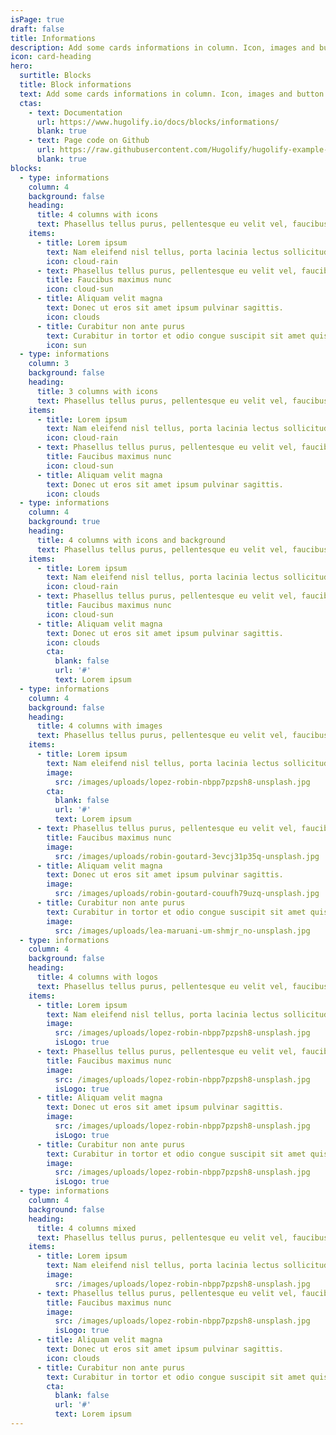 ```yaml
---
isPage: true
draft: false
title: Informations
description: Add some cards informations in column. Icon, images and button are available
icon: card-heading
hero:
  surtitle: Blocks
  title: Block informations
  text: Add some cards informations in column. Icon, images and button are available.
  ctas:
    - text: Documentation
      url: https://www.hugolify.io/docs/blocks/informations/
      blank: true
    - text: Page code on Github
      url: https://raw.githubusercontent.com/Hugolify/hugolify-example-site/refs/heads/main/content/docs/informations.md
      blank: true
blocks:
  - type: informations
    column: 4
    background: false
    heading:
      title: 4 columns with icons
      text: Phasellus tellus purus, pellentesque eu velit vel, faucibus maximus nunc
    items:
      - title: Lorem ipsum
        text: Nam eleifend nisl tellus, porta lacinia lectus sollicitudin non.
        icon: cloud-rain
      - text: Phasellus tellus purus, pellentesque eu velit vel, faucibus maximus nunc
        title: Faucibus maximus nunc
        icon: cloud-sun
      - title: Aliquam velit magna
        text: Donec ut eros sit amet ipsum pulvinar sagittis.
        icon: clouds
      - title: Curabitur non ante purus
        text: Curabitur in tortor et odio congue suscipit sit amet quis purus.
        icon: sun
  - type: informations
    column: 3
    background: false
    heading:
      title: 3 columns with icons
      text: Phasellus tellus purus, pellentesque eu velit vel, faucibus maximus nunc
    items:
      - title: Lorem ipsum
        text: Nam eleifend nisl tellus, porta lacinia lectus sollicitudin non.
        icon: cloud-rain
      - text: Phasellus tellus purus, pellentesque eu velit vel, faucibus maximus nunc
        title: Faucibus maximus nunc
        icon: cloud-sun
      - title: Aliquam velit magna
        text: Donec ut eros sit amet ipsum pulvinar sagittis.
        icon: clouds
  - type: informations
    column: 4
    background: true
    heading:
      title: 4 columns with icons and background
      text: Phasellus tellus purus, pellentesque eu velit vel, faucibus maximus nunc
    items:
      - title: Lorem ipsum
        text: Nam eleifend nisl tellus, porta lacinia lectus sollicitudin non.
        icon: cloud-rain
      - text: Phasellus tellus purus, pellentesque eu velit vel, faucibus maximus nunc
        title: Faucibus maximus nunc
        icon: cloud-sun
      - title: Aliquam velit magna
        text: Donec ut eros sit amet ipsum pulvinar sagittis.
        icon: clouds
        cta:
          blank: false
          url: '#'
          text: Lorem ipsum
  - type: informations
    column: 4
    background: false
    heading:
      title: 4 columns with images
      text: Phasellus tellus purus, pellentesque eu velit vel, faucibus maximus nunc
    items:
      - title: Lorem ipsum
        text: Nam eleifend nisl tellus, porta lacinia lectus sollicitudin non.
        image:
          src: /images/uploads/lopez-robin-nbpp7pzpsh8-unsplash.jpg
        cta:
          blank: false
          url: '#'
          text: Lorem ipsum
      - text: Phasellus tellus purus, pellentesque eu velit vel, faucibus maximus nunc
        title: Faucibus maximus nunc
        image:
          src: /images/uploads/robin-goutard-3evcj31p35q-unsplash.jpg
      - title: Aliquam velit magna
        text: Donec ut eros sit amet ipsum pulvinar sagittis.
        image:
          src: /images/uploads/robin-goutard-couufh79uzq-unsplash.jpg
      - title: Curabitur non ante purus
        text: Curabitur in tortor et odio congue suscipit sit amet quis purus.
        image:
          src: /images/uploads/lea-maruani-um-shmjr_no-unsplash.jpg
  - type: informations
    column: 4
    background: false
    heading:
      title: 4 columns with logos
      text: Phasellus tellus purus, pellentesque eu velit vel, faucibus maximus nunc
    items:
      - title: Lorem ipsum
        text: Nam eleifend nisl tellus, porta lacinia lectus sollicitudin non.
        image:
          src: /images/uploads/lopez-robin-nbpp7pzpsh8-unsplash.jpg
          isLogo: true
      - text: Phasellus tellus purus, pellentesque eu velit vel, faucibus maximus nunc
        title: Faucibus maximus nunc
        image:
          src: /images/uploads/lopez-robin-nbpp7pzpsh8-unsplash.jpg
          isLogo: true
      - title: Aliquam velit magna
        text: Donec ut eros sit amet ipsum pulvinar sagittis.
        image:
          src: /images/uploads/lopez-robin-nbpp7pzpsh8-unsplash.jpg
          isLogo: true
      - title: Curabitur non ante purus
        text: Curabitur in tortor et odio congue suscipit sit amet quis purus.
        image:
          src: /images/uploads/lopez-robin-nbpp7pzpsh8-unsplash.jpg
          isLogo: true
  - type: informations
    column: 4
    background: false
    heading:
      title: 4 columns mixed
      text: Phasellus tellus purus, pellentesque eu velit vel, faucibus maximus nunc
    items:
      - title: Lorem ipsum
        text: Nam eleifend nisl tellus, porta lacinia lectus sollicitudin non.
        image:
          src: /images/uploads/lopez-robin-nbpp7pzpsh8-unsplash.jpg
      - text: Phasellus tellus purus, pellentesque eu velit vel, faucibus maximus nunc
        title: Faucibus maximus nunc
        image:
          src: /images/uploads/lopez-robin-nbpp7pzpsh8-unsplash.jpg
          isLogo: true
      - title: Aliquam velit magna
        text: Donec ut eros sit amet ipsum pulvinar sagittis.
        icon: clouds
      - title: Curabitur non ante purus
        text: Curabitur in tortor et odio congue suscipit sit amet quis purus.
        cta:
          blank: false
          url: '#'
          text: Lorem ipsum
---
```

